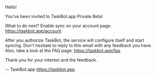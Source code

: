 Hello!

You've been invited to TaskBot.app Private Beta!

What to do next? Enable sync on your account page:
https://taskbot.app/account

After you authorize TaskBot, the service will configure itself and start syncing. Don't hesitate to reply to this email with any feedback you have. Also, take a look at the FAQ page:
https://taskbot.app/faq

Thank you for your interest and the feedback.

-- 
TaskBot.app
https://taskbot.app
